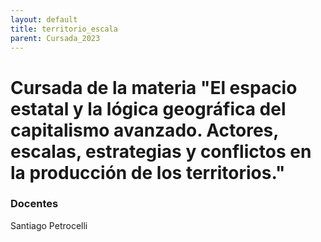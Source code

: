 ```yaml
---
layout: default
title: territorio_escala
parent: Cursada_2023
---
```


# Cursada de la materia "El espacio estatal y la lógica geográfica del capitalismo avanzado. Actores, escalas, estrategias y conflictos en la producción de los territorios."

### Docentes
Santiago Petrocelli

